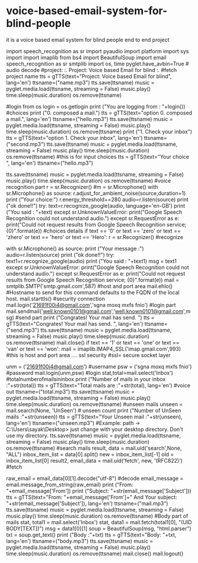 # voice-based-email-system-for-blind-people 
it is a voice based email system for blind people end to end project

import speech_recognition as sr
import pyaudio
import platform
import sys
import import imaplib
from bs4 import BeautifulSoup import email
speech_recognition as sr smtplib
import os, time
pyglet.have_avbin=True # audio decode 
#project: :. Project: Voice based Email for blind :.
#fetch project name
tts = gTTS(text="Project: Voice based Email for blind", lang='en')
ttsname=("name.mp3")
tts.save(ttsname)
music = pyglet.media.load(ttsname, streaming = False) music.play()
time.sleep(music.duration) os.remove(ttsname)

#login from os
login = os.getlogin
print ("You are logging from : "+login())
#choices
print ("0. composed a mail.")
tts = gTTS(text="option 0. composed a mail.", lang='en') ttsname=("hello.mp3")
tts.save(ttsname)
music = pyglet.media.load(ttsname, streaming = False) music.play()
time.sleep(music.duration) os.remove(ttsname)
print ("1. Check your inbox")
tts = gTTS(text="option 1. Check your inbox", lang='en') ttsname=("second.mp3")
tts.save(ttsname)
music = pyglet.media.load(ttsname, streaming = False) music.play()
time.sleep(music.duration) os.remove(ttsname)
#this is for input choices
tts = gTTS(text="Your choice ", lang='en') ttsname=("hello.mp3")

tts.save(ttsname)
music = pyglet.media.load(ttsname, streaming = False) music.play()
time.sleep(music.duration) os.remove(ttsname)
#voice recognition part
r = sr.Recognizer()
#m = sr.Microphone()
with sr.Microphone() as source:
r.adjust_for_ambient_noise(source,duration=1) print ("Your choice:") r.energy_threshold+=280 audio=r.listen(source)
print ("ok done!!")
try:
text=r.recognize_google(audio, language='en-GB') print ("You said : "+text)
except sr.UnknownValueError:
print("Google Speech Recognition could not understand audio.")
except sr.RequestError as e:
print("Could not request results from Google Speech Recognition service; {0}".format(e))
#choices details
if text == '0' or text == 'zero' or text == 'zhero' or text == 'hero' or text == 'Hero':
r = sr.Recognizer() #recognize

with sr.Microphone() as source: print ("Your message :") audio=r.listen(source)
print ("ok done!!")
try: text1=r.recognize_google(audio) print ("You said : "+text1)
msg = text1
except sr.UnknownValueError:
print("Google Speech Recognition could not understand audio.")
except sr.RequestError as e:
print("Could not request results from Google Speech Recognition service; {0}".format(e))
mail = smtplib.SMTP('smtp.gmail.com',587) #host and port area
mail.ehlo() #Hostname to send for this command defaults to the FQDN of the local host. mail.starttls() #security connection
mail.login('21691f00i4@gmail.com','sgna moxq mxfs fnio') #login part mail.sendmail('well.known0101@gmail.com','well.known0101@gmail.com',msg) #send part print ("Congrates! Your mail has send. ")
tts = gTTS(text="Congrates! Your mail has send. ", lang='en')
ttsname=("send.mp3")
tts.save(ttsname)
music = pyglet.media.load(ttsname, streaming = False)
music.play()
time.sleep(music.duration)
os.remove(ttsname)
mail.close()
if text == '1' or text == 'one' or text == 'van' or text == 'won':
mail = imaplib.IMAP4_SSL('imap.gmail.com',993) #this is host and port area .... ssl security
#ssl= secure socket layer

unm = ('21691f00i4@gmail.com') #username
psw = ('sgna moxq mxfs fnio') #password
mail.login(unm,psw) #login
stat,total=mail.select('Inbox') #totalnumberofmailsininbox print ("Number of mails in your inbox :"+str(total))
tts = gTTS(text="Total mails are :"+str(total), lang='en') #voice out ttsname=("total.mp3")
tts.save(ttsname)
music = pyglet.media.load(ttsname, streaming = False) music.play()
time.sleep(music.duration) os.remove(ttsname)
#unseen mails
unseen = mail.search(None, 'UnSeen') # unseen count
print ("Number of UnSeen mails :"+str(unseen))
tts = gTTS(text="Your Unseen mail :"+str(unseen), lang='en')
ttsname=("unseen.mp3") #Example: path -> C:\Users\sayak\Desktop> just change with your
desktop directory. Don't use my directory. tts.save(ttsname)
music = pyglet.media.load(ttsname, streaming = False) music.play()
time.sleep(music.duration)
os.remove(ttsname)
#search mails
result, data = mail.uid('search',None, "ALL")
inbox_item_list = data[0].split()
new = inbox_item_list[-1]
old = inbox_item_list[0]
result2, email_data = mail.uid('fetch', new, '(RFC822)') #fetch

raw_email = email_data[0][1].decode("utf-8") #decode email_message = email.message_from_string(raw_email) print ("From: "+email_message['From'])
print ("Subject: "+str(email_message['Subject']))
tts = gTTS(text="From: "+email_message['From']+" And Your subject: "+str(email_message['Subject']), lang='en')
ttsname=("mail.mp3")
tts.save(ttsname)
music = pyglet.media.load(ttsname, streaming = False) music.play()
time.sleep(music.duration)
os.remove(ttsname)
#Body part of mails
stat, total1 = mail.select('Inbox')
stat, data1 = mail.fetch(total1[0], "(UID BODY[TEXT])") msg = data1[0][1]
soup = BeautifulSoup(msg, "html.parser")
txt = soup.get_text()
print ("Body :"+txt)
tts = gTTS(text="Body: "+txt, lang='en') ttsname=("body.mp3")
tts.save(ttsname)
music = pyglet.media.load(ttsname, streaming = False) music.play()
time.sleep(music.duration)
os.remove(ttsname)
mail.close()
mail.logout()
